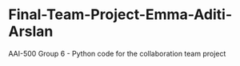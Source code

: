 # Final-Team-Project-Emma-Aditi-Arslan
AAI-500 Group 6 - Python code for the collaboration team project 

